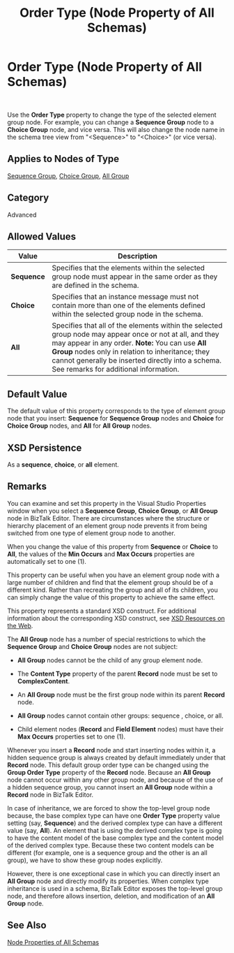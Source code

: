 ﻿---
title: Order Type (Node Property of All Schemas)
TOCTitle: Order Type (Node Property of All Schemas)
ms:assetid: c08082e1-4ee8-4b13-90d8-ec920b95eda5
ms:mtpsurl: https://msdn.microsoft.com/en-us/library/Aa578439(v=BTS.80)
ms:contentKeyID: 51530928
ms.date: 08/30/2017
mtps_version: v=BTS.80
---

# Order Type (Node Property of All Schemas)

 

Use the **Order Type** property to change the type of the selected element group node. For example, you can change a **Sequence Group** node to a **Choice Group** node, and vice versa. This will also change the node name in the schema tree view from "\<Sequence\>" to "\<Choice\>" (or vice versa).

## Applies to Nodes of Type

[Sequence Group](sequence-group-node-properties.md), [Choice Group](choice-group-node-properties.md), [All Group](all-group-node-properties.md)

## Category

Advanced

## Allowed Values

<table>
<thead>
<tr class="header">
<th>Value</th>
<th>Description</th>
</tr>
</thead>
<tbody>
<tr class="odd">
<td><strong>Sequence</strong></td>
<td>Specifies that the elements within the selected group node must appear in the same order as they are defined in the schema.</td>
</tr>
<tr class="even">
<td><strong>Choice</strong></td>
<td>Specifies that an instance message must not contain more than one of the elements defined within the selected group node in the schema.</td>
</tr>
<tr class="odd">
<td><strong>All</strong></td>
<td>Specifies that all of the elements within the selected group node may appear once or not at all, and they may appear in any order. <strong>Note:</strong> You can use <strong>All Group</strong> nodes only in relation to inheritance; they cannot generally be inserted directly into a schema. See remarks for additional information.</td>
</tr>
</tbody>
</table>


## Default Value

The default value of this property corresponds to the type of element group node that you insert: **Sequence** for **Sequence Group** nodes and **Choice** for **Choice Group** nodes, and **All** for **All Group** nodes.

## XSD Persistence

As a **sequence**, **choice**, or **all** element.

## Remarks

You can examine and set this property in the Visual Studio Properties window when you select a **Sequence Group**, **Choice Group**, or **All Group** node in BizTalk Editor. There are circumstances where the structure or hierarchy placement of an element group node prevents it from being switched from one type of element group node to another.

When you change the value of this property from **Sequence** or **Choice** to **All**, the values of the **Min Occurs** and **Max Occurs** properties are automatically set to one (1).

This property can be useful when you have an element group node with a large number of children and find that the element group should be of a different kind. Rather than recreating the group and all of its children, you can simply change the value of this property to achieve the same effect.

This property represents a standard XSD construct. For additional information about the corresponding XSD construct, see [XSD Resources on the Web](https://msdn.microsoft.com/en-us/library/aa547363\(v=bts.80\)).

The **All Group** node has a number of special restrictions to which the **Sequence Group** and **Choice Group** nodes are not subject:

  - **All Group** nodes cannot be the child of any group element node.

  - The **Content Type** property of the parent **Record** node must be set to **ComplexContent**.

  - An **All Group** node must be the first group node within its parent **Record** node.

  - **All Group** nodes cannot contain other groups: sequence , choice, or all.

  - Child element nodes (**Record** and **Field Element** nodes) must have their **Max Occurs** properties set to one (1).

Whenever you insert a **Record** node and start inserting nodes within it, a hidden sequence group is always created by default immediately under that **Record** node. This default group order type can be changed using the **Group Order Type** property of the **Record** node. Because an **All Group** node cannot occur within any other group node, and because of the use of a hidden sequence group, you cannot insert an **All Group** node within a **Record** node in BizTalk Editor.

In case of inheritance, we are forced to show the top-level group node because, the base complex type can have one **Order Type** property value setting (say, **Sequence**) and the derived complex type can have a different value (say, **All**). An element that is using the derived complex type is going to have the content model of the base complex type and the content model of the derived complex type. Because these two content models can be different (for example, one is a sequence group and the other is an all group), we have to show these group nodes explicitly.

However, there is one exceptional case in which you can directly insert an **All Group** node and directly modify its properties. When complex type inheritance is used in a schema, BizTalk Editor exposes the top-level group node, and therefore allows insertion, deletion, and modification of an **All Group** node.

## See Also

[Node Properties of All Schemas](node-properties-of-all-schemas.md)

